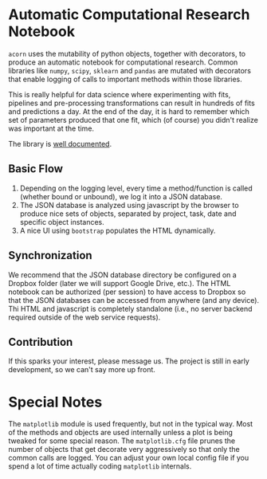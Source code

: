 # Automatic Computational Research Notebook

`acorn` uses the mutability of python objects, together with decorators, to
produce an automatic notebook for computational research. Common libraries like
`numpy`, `scipy`, `sklearn` and `pandas` are mutated with decorators that enable
logging of calls to important methods within those libraries.

This is really helpful for data science where experimenting with fits, pipelines
and pre-processing transformations can result in hundreds of fits and
predictions a day. At the end of the day, it is hard to remember which set of
parameters produced that one fit, which (of course) you didn't realize was
important at the time.

The library is [well documented](https://rosenbrockc.github.io/acorn/).

## Basic Flow

1. Depending on the logging level, every time a method/function is called
(whether bound or unbound), we log it into a JSON database.
2. The JSON database is analyzed using javascript by the browser to produce nice
sets of objects, separated by project, task, date and specific object instances.
3. A nice UI using `bootstrap` populates the HTML dynamically.

## Synchronization

We recommend that the JSON database directory be configured on a Dropbox folder
(later we will support Google Drive, etc.). The HTML notebook can be authorized
(per session) to have access to Dropbox so that the JSON databases can be
accessed from anywhere (and any device). Thi HTML and javascript is completely
standalone (i.e., no server backend required outside of the web service
requests).

## Contribution

If this sparks your interest, please message us. The project is still in early
development, so we can't say more up front.

# Special Notes

The `matplotlib` module is used frequently, but not in the typical way. Most of the methods and objects are used internally unless a plot is being tweaked for some special reason. The `matplotlib.cfg` file prunes the number of objects that get decorate very aggressively so that only the common calls are logged. You can adjust your own local config file if you spend a lot of time actually coding `matplotlib` internals.